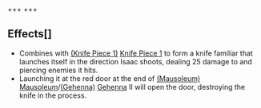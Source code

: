 +++
+++

Effects[]
---------


* Combines with [(Knife Piece 1)](/wiki/Knife_Piece_1 "Knife Piece 1") [Knife Piece 1](/wiki/Knife_Piece_1 "Knife Piece 1") to form a knife familiar that launches itself in the direction Isaac shoots, dealing 25 damage to and piercing enemies it hits.
* Launching it at the red door at the end of [(Mausoleum)](/wiki/Mausoleum "Mausoleum") [Mausoleum](/wiki/Mausoleum "Mausoleum")/[(Gehenna)](/wiki/Gehenna "Gehenna") [Gehenna](/wiki/Gehenna "Gehenna") II will open the door, destroying the knife in the process.


